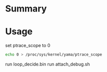 # Summary

# Usage

set ptrace_scope to 0

```bash
echo 0 > /proc/sys/kernel/yama/ptrace_scope
```

run loop_decide.bin
run attach_debug.sh